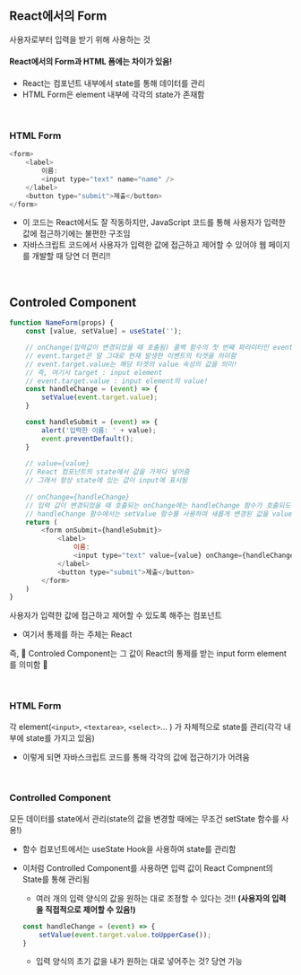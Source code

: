 ## React에서의 Form

사용자로부터 입력을 받기 위해 사용하는 것

#### React에서의 Form과 HTML 폼에는 차이가 있음!
- React는 컴포넌트 내부에서 state를 통해 데이터를 관리
- HTML Form은 element 내부에 각각의 state가 존재함

<br />

### HTML Form

```javascript
<form>
    <label>
        이름: 
        <input type="text" name="name" />
    </label>
    <button type="submit">제출</button>
</form>
```

- 이 코드는 React에서도 잘 작동하지만, JavaScript 코드를 통해 사용자가 입력한 값에 접근하기에는 불편한 구조임
- 자바스크립트 코드에서 사용자가 입력한 값에 접근하고 제어할 수 있어야 웹 페이지를 개발할 때 당연 더 편리!!

<br />

## Controled Component

```javascript
function NameForm(props) {
    const [value, setValue] = useState('');

    // onChange(입력값이 변경되었을 때 호출됨) 콜백 함수의 첫 번째 파라미터인 event는 Event 객체를 나타냄
    // event.target은 말 그대로 현재 발생한 이벤트의 타겟을 의미함
    // event.target.value는 해당 타겟의 value 속성의 값을 의미!
    // 즉, 여기서 target : input element
    // event.target.value : input element의 value!
    const handleChange = (event) => {
        setValue(event.target.value);
    }

    const handleSubmit = (event) => {
        alert('입력한 이름: ' + value);
        event.preventDefault();
    }
    
    // value={value}
    // React 컴포넌트의 state에서 값을 가져다 넣어줌
    // 그래서 항상 state에 있는 값이 input에 표시됨
    
    // onChange={handleChange}
    // 입력 값이 변경되었을 때 호출되는 onChange에는 handleChange 함수가 호출되도록 함
    // handleChange 함수에서는 setValue 함수를 사용하여 새롭게 변경된 값을 value라는 이름의 state에 저장!
    return (
        <form onSubmit={handleSubmit}>
            <label>
                이름: 
                <input type="text" value={value} onChange={handleChange}>
            </label>
            <button type="submit">제출</button>    
        </form>
    )
}
```

사용자가 입력한 값에 접근하고 제어할 수 있도록 해주는 컴포넌트

- 여기서 통제를 하는 주체는 React

즉, 🔺 Controled Component는 그 값이 React의 통제를 받는 input form element를 의미함 🔺

<br />

### HTML Form
각 element(`<input>`, `<textarea>`, `<select>`... ) 가 자체적으로 state를 관리(각각 내부에 state를 가지고 있음)

- 이렇게 되면 자바스크립트 코드를 통해 각각의 값에 접근하기가 어려움

<br />

### Controlled Component
모든 데이터를 state에서 관리(state의 값을 변경할 때에는 무조건 setState 함수를 사용!)

- 함수 컴포넌트에서는 useState Hook을 사용하여 state를 관리함

- 이처럼 Controlled Component를 사용하면 입력 값이 React Compnent의 State를 통해 관리됨
    
    - 여러 개의 입력 양식의 값을 원하는 대로 조정할 수 있다는 것!! **(사용자의 입력을 직접적으로 제어할 수 있음!)**
    ```javascript
    const handleChange = (event) => {
        setValue(event.target.value.toUpperCase());
    }
    ```
    - 입력 양식의 초기 값을 내가 원하는 대로 넣어주는 것? 당연 가능
    
